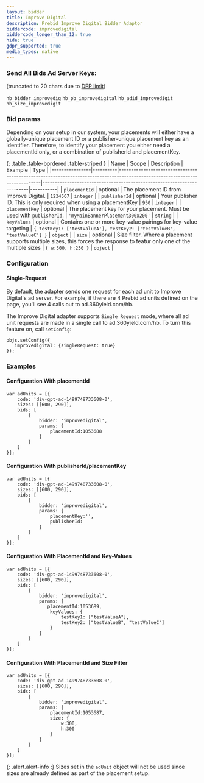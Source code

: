 ```yaml
---
layout: bidder
title: Improve Digital
description: Prebid Improve Digital Bidder Adaptor
biddercode: improvedigital
biddercode_longer_than_12: true
hide: true
gdpr_supported: true
media_types: native
---
```


### Send All Bids Ad Server Keys:
(truncated to 20 chars due to [DFP limit](https://support.google.com/dfp_premium/answer/1628457?hl=en#Key-values))

`hb_bidder_improvedig`
`hb_pb_improvedigital`
`hb_adid_improvedigit`
`hb_size_improvedigit`

### Bid params

Depending on your setup in our system, your placements will either have a globally-unique placement ID or a publisher-unique placement key as an identifier.  Therefore, to identify your placement you either need a placementId only, or a combination of publisherId and placementKey.

{: .table .table-bordered .table-striped }
| Name           | Scope    | Description                                                                                                                | Example                                                                | Type      |
|----------------|----------|----------------------------------------------------------------------------------------------------------------------------|------------------------------------------------------------------------|-----------|
| `placementId`  | optional | The placement ID from Improve Digital.                                                                                     | `1234567`                                                              | `integer` |
| `publisherId`  | optional | Your publisher ID.  This is only required when using a placementKey                                                        | `950`                                                                  | `integer` |
| `placementKey` | optional | The placement key for your placement.  Must be used with `publisherId`.                                                    | `'myMainBannerPlacement300x200'`                                       | `string`  |
| `keyValues`    | optional | Contains one or more key-value pairings for key-value targeting                                                            | `{ testKey1: ['testValueA'], testKey2: ['testValueB', 'testValueC'] }` | `object`  |
| `size`         | optional | Size filter.  Where a placement supports multiple sizes, this forces the response to featur only one of the multiple sizes | `{ w:300, h:250 }`                                                     | `object`  |

### Configuration

#### Single-Request

By default, the adapter sends one request for each ad unit to Improve Digital's ad server. For example, if there are 4 Prebid ad units defined on the page, you'll see 4 calls out to ad.360yield.com/hb.

The Improve Digital adapter supports `Single Request` mode, where all ad unit requests are made in a single call to ad.360yield.com/hb. To turn this feature on, call `setConfig`:
```
pbjs.setConfig({
   improvedigital: {singleRequest: true}
});
```

<a name="improvedigital-examples" />

### Examples

#### Configuration With placementId

    var adUnits = [{
        code: 'div-gpt-ad-1499748733608-0',
        sizes: [[600, 290]],
        bids: [
            {
                bidder: 'improvedigital',
                params: {
                    placementId:1053688
                }
            }
        ]
    }];

#### Configuration With publisherId/placementKey

    var adUnits = [{
        code: 'div-gpt-ad-1499748733608-0',
        sizes: [[600, 290]],
        bids: [
            {
                bidder: 'improvedigital',
                params: {
                    placementKey:'',
                    publisherId:
                }
            }
        ]
    }];

#### Configuration With PlacementId and Key-Values

    var adUnits = [{
        code: 'div-gpt-ad-1499748733608-0',
        sizes: [[600, 290]],
        bids: [
            {
                bidder: 'improvedigital',
                params: {
                   placementId:1053689,
                    keyValues: {
                        testKey1: ["testValueA"],
                        testKey2: ["testValueB", "testValueC"]
                    }
                }
            }
        ]
    }];

#### Configuration With PlacementId and Size Filter

    var adUnits = [{
        code: 'div-gpt-ad-1499748733608-0',
        sizes: [[600, 290]],
        bids: [
            {
                bidder: 'improvedigital',
                params: {
                    placementId:1053687,
                    size: {
                        w:300,
                        h:300
                    }
                }
            }
        ]
    }];

{: .alert.alert-info :}
Sizes set in the `adUnit` object will not be used since sizes are already defined as part of the placement setup.
